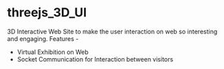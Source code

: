 # threejs_3D_UI
3D Interactive Web Site to make the user interaction on web so interesting and engaging. 
Features - 
  - Virtual Exhibition on Web
  - Socket Communication for Interaction between visitors
